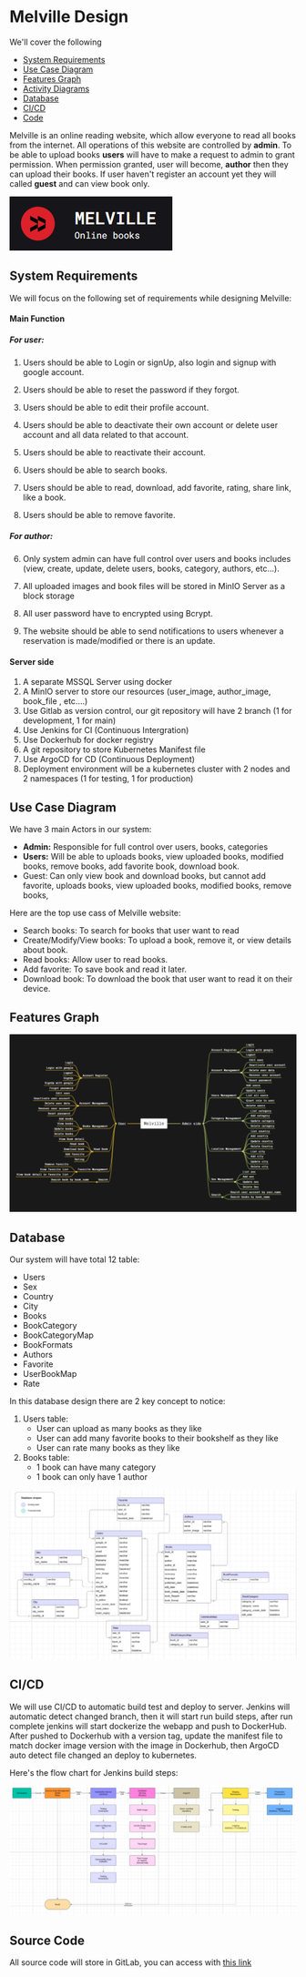 # Melville Design
We'll cover the following
+ [System Requirements](#system-requirements)
+ [Use Case Diagram](#use-case-diagram)
+ [Features Graph](#features-graph)
+ [Activity Diagrams](#activity-diagrams)
+ [Database](#database)
+ [CI/CD](#cicd)
+ [Code](#source-code)

Melville is an online reading website, which allow everyone to read all books from the internet. All operations of this website are controlled by **admin**. To be able to upload books **users** will have to make a request to admin to grant permission. When permission granted, user will become, **author** then they can upload their books. If user haven't register an account yet they will called **guest** and can view book only.

<img src="./Resources/Website_logo.png" alt="Melville">

## System Requirements

We will focus on the following set of requirements while designing Melville:

#### Main Function

##### For user:
1. Users should be able to Login or signUp, also login and signup with google account.

2. Users should be able to reset the password if they forgot.

3. Users should be able to edit their profile account.

4. Users should be able to deactivate their own account or delete user account and all data related to that account.

5. Users should be able to reactivate their account.

6. Users should be able to search books.

7. Users should be able to read, download, add favorite, rating, share link, like a book.

8. Users should be able to remove favorite.

##### For author:

6. Only system admin can have full control over users and books includes (view, create, update, delete users, books, category, authors, etc...).

7. All uploaded images and book files will be stored in MinIO Server as a block storage

8. All user password have to encrypted using Bcrypt.

9. The website should be able to send notifications to users whenever a reservation is made/modified or there is an update.

#### Server side 

1. A separate MSSQL Server using docker
2. A MinIO server to store our resources (user_image, author_image, book_file , etc....)
3. Use Gitlab as version control, our git repository will have 2 branch (1 for development, 1 for main)
4. Use Jenkins for CI (Continuous Intergration)
5. Use Dockerhub for docker registry
6. A git repository to store Kubernetes Manifest file
7. Use ArgoCD for CD (Continuous Deployment)
8. Deployment environment will be a kubernetes cluster with 2 nodes and 2 namespaces (1 for testing, 1 for production)

## Use Case Diagram

We have 3 main Actors in our system:

+ **Admin:** Responsible for full control over users, books, categories
+ **Users:** Will be able to uploads books, view uploaded books, modified books, remove books, add favorite book, download book.
+ Guest: Can only view book and download books, but cannot add favorite, uploads books, view uploaded books, modified books, remove books,

Here are the top use cass of Melville website:

+ Search books: To search for books that user want to read
+ Create/Modify/View books: To upload a book, remove it, or view details about book.
+ Read books: Allow user to read books.
+ Add favorite: To save book and read it later.
+ Download book: To download the book that user want to read it on their device.

## Features Graph

<img src="./Resources/feature.png" alt="Database_diagram">

## Database

Our system will have total 12 table:
+ Users
+ Sex
+ Country
+ City
+ Books
+ BookCategory
+ BookCategoryMap
+ BookFormats
+ Authors
+ Favorite
+ UserBookMap
+ Rate

In this database design there are 2 key concept to notice: 
1. Users table:
	+ User can upload as many books as they like 
	+ User can add many favorite books to their bookshelf as they like
	+ User can rate many books as they like
2. Books table:
	+ 1 book can have many category
	+ 1 book can only have 1 author

<img src="./Resources/Database_diagram.png" alt="Database_diagram">

## CI/CD

We will use CI/CD to automatic build test and deploy to server. Jenkins will automatic detect changed branch, then it will start run build steps, after run complete jenkins will start dockerize the webapp and push to DockerHub. After pushed to Dockerhub with a version tag, update the manifest file to match docker image version with the image in Dockerhub, then ArgoCD auto detect file changed an deploy to kubernetes.

Here's the flow chart for Jenkins build steps:

<img src="./Resources/CICD_diagram.png" alt="Melville">

## Source Code

All source code will store in GitLab, you can access with [this link](https://gitlab.fleeforezz.site/jso/melville.git)
